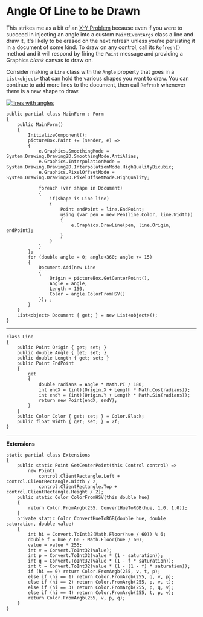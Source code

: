# Angle Of Line to be Drawn



This strikes me as a bit of an [X-Y Problem](https://meta.stackexchange.com/a/66378) because even if you were to succeed in injecting an angle into a custom `PaintEventArgs` class a line and draw it, it's likely to be erased on the next refresh unless you're persisting it in a document of some kind. To draw on any control, call its `Refresh()` method and it will respond by firing the `Paint` message and providing a Graphics _blank_ canvas to draw on.

Consider making a `Line` class with the `Angle` property that goes in a `List<object>` that can hold the various shapes you want to draw. You can continue to add more lines to the document, then call `Refresh` whenever there is a new shape to draw.

[![lines with angles][1]][1]
```
public partial class MainForm : Form
{
    public MainForm()
    {
        InitializeComponent();
        pictureBox.Paint += (sender, e) =>
        {
            e.Graphics.SmoothingMode = System.Drawing.Drawing2D.SmoothingMode.AntiAlias;
            e.Graphics.InterpolationMode = System.Drawing.Drawing2D.InterpolationMode.HighQualityBicubic;
            e.Graphics.PixelOffsetMode = System.Drawing.Drawing2D.PixelOffsetMode.HighQuality;

            foreach (var shape in Document)
            {
                if(shape is Line line)
                {
                    Point endPoint = line.EndPoint;
                    using (var pen = new Pen(line.Color, line.Width))
                    {
                        e.Graphics.DrawLine(pen, line.Origin, endPoint);
                    }
                }
            }
        };
        for (double angle = 0; angle<360; angle += 15)
        {
            Document.Add(new Line
            {
                Origin = pictureBox.GetCenterPoint(),
                Angle = angle,
                Length = 150,
                Color = angle.ColorFromHSV()
            }); ;
        }
    }
    List<object> Document { get; } = new List<object>();
}
```

___

```
class Line
{
    public Point Origin { get; set; }
    public double Angle { get; set; }
    public double Length { get; set; }
    public Point EndPoint
    {
        get
        {
            double radians = Angle * Math.PI / 180;
            int endX = (int)(Origin.X + Length * Math.Cos(radians));
            int endY = (int)(Origin.Y + Length * Math.Sin(radians));
            return new Point(endX, endY);
        }
    }
    public Color Color { get; set; } = Color.Black;
    public float Width { get; set; } = 2f;
}
```

___
**Extensions**

```
static partial class Extensions
{
    public static Point GetCenterPoint(this Control control) =>
        new Point(
            control.ClientRectangle.Left + control.ClientRectangle.Width / 2,
            control.ClientRectangle.Top + control.ClientRectangle.Height / 2);
    public static Color ColorFromHSV(this double hue)
    {
        return Color.FromArgb(255, ConvertHueToRGB(hue, 1.0, 1.0));
    }
    private static Color ConvertHueToRGB(double hue, double saturation, double value)
    {
        int hi = Convert.ToInt32(Math.Floor(hue / 60)) % 6;
        double f = hue / 60 - Math.Floor(hue / 60);
        value = value * 255;
        int v = Convert.ToInt32(value);
        int p = Convert.ToInt32(value * (1 - saturation));
        int q = Convert.ToInt32(value * (1 - f * saturation));
        int t = Convert.ToInt32(value * (1 - (1 - f) * saturation));
        if (hi == 0) return Color.FromArgb(255, v, t, p);
        else if (hi == 1) return Color.FromArgb(255, q, v, p);
        else if (hi == 2) return Color.FromArgb(255, p, v, t);
        else if (hi == 3) return Color.FromArgb(255, p, q, v);
        else if (hi == 4) return Color.FromArgb(255, t, p, v);
        return Color.FromArgb(255, v, p, q);
    }
}
```


  [1]: https://i.stack.imgur.com/HY1Dd.png